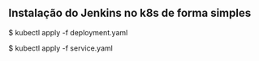 ## Instalação do Jenkins no k8s de forma simples

$ kubectl apply -f deployment.yaml

$ kubectl apply -f service.yaml

